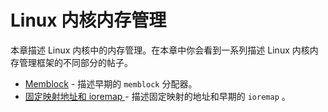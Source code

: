 # Linux 内核内存管理

本章描述 Linux 内核中的内存管理。在本章中你会看到一系列描述 Linux 内核内存管理框架的不同部分的帖子。

* [Memblock](https://github.com/0xAX/linux-insides/blob/master/mm/linux-mm-1.md) - 描述早期的 `memblock` 分配器。
* [固定映射地址和 ioremap ](https://github.com/0xAX/linux-insides/blob/master/mm/linux-mm-2.md) - 描述固定映射的地址和早期的 `ioremap` 。
